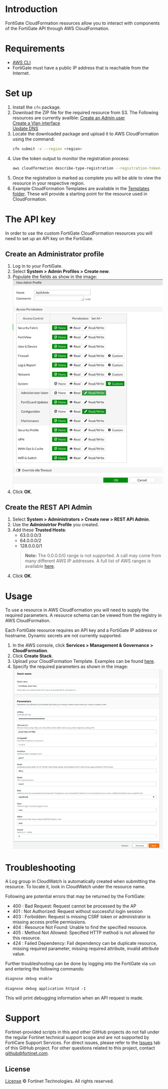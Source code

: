 # Introduction
ForitGate CloudFormation resources allow you to interact with components of the FortiGate API through AWS CloudFormation.

# Requirements
* [AWS CLI](https://docs.aws.amazon.com/cli/latest/userguide/cli-chap-install.html)
* FortiGate must have a public IP address that is reachable from the Internet.

# Set up
1. Install the `cfn` package.
2. Download the ZIP file for the required resource from S3.
    The Following resources are currently availble:
    [Create an Admin user](https://cloudformation-resource-provider.s3-us-west-2.amazonaws.com/fortinet-fortigate-systemadmin.zip)<br>
    [Create a Vlan interface](https://cloudformation-resource-provider.s3-us-west-2.amazonaws.com/fortinet-fortigate-systeminterface.zip)<br>
    [Update DNS](https://cloudformation-resource-provider.s3-us-west-2.amazonaws.com/fortinet-fortigate-systemdns.zip)<br>
3. Locate the downloaded package and upload it to AWS CloudFormation using the command:
   ```sh
   cfn submit -v --region <region>
   ```
4. Use the token output to monitor the registration process:
   ```sh
   aws cloudformation describe-type-registration --registration-token <token>
   ```
5. Once the registration is marked as complete you will be able to view the resource in your respective region.
6. Example CloudFormation Templates are available in the [Templates folder](./CloudFormationTemplates). These will provide a starting point for the resource used in CloudFormation.


# The API key
In order to use the custom FortiGate CloudFormation resources you will need to set up an API key on the FortiGate.

## Create an Administrator profile
1. Log in to your FortiGate.
2. Select **System > Admin Profiles > Create new**.
3. Populate the fields as show in the image:<br>
   ![FortiOS Admin Profile](./imgs/APIProfileExample.png)
4. Click **OK**.

## Create the REST API Admin
1. Select **System > Administrators > Create new > REST API Admin**.
2. Use the **Administrtor Profile** you created.
3. Add these **Trusted Hosts**:
   * 63.0.0.0/3
   * 64.0.0.0/2
   * 128.0.0.0/1
   > **Note:** The 0.0.0.0/0 range is not supported. A call may come from many different AWS IP addresses. A full list of AWS ranges is available [here](https://docs.aws.amazon.com/general/latest/gr/aws-ip-ranges.html).
4. Click **OK**.

# Usage
To use a resource in AWS CloudFormation you will need to supply the required parameters. A resource schema can be viewed from the registry in AWS CloudFormation.

Each FortiGate resource requires an API key and a FortiGate IP address or hostname.
Dynamic secrets are not currently supported.

1. In the AWS console, click **Services > Management & Governance > CloudFormation**.
2. Click **Create Stack**.
3. Upload your CloudFormation Template. Examples can be found [here](./CloudFormationTemplates).
4. Specify the required parameters as shown in the image:<br>
![FortiOS Security Fabric Automation Screenshot](./imgs/CloudFormationExample.png)

# Troubleshooting
 A Log group in CloudWatch is automatically created when submitting the resource. To locate it, look in CloudWatch under the resource name.

Following are potential errors that may be returned by the FortiGate:
* 400 : Bad Request: Request cannot be processed by the AP
* 401 : Not Authorized: Request without successful login session
* 403 : Forbidden: Request is missing CSRF token or administrator is missing access profile permissions.
* 404 : Resource Not Found: Unable to find the specified resource.
* 405 : Method Not Allowed: Specified HTTP method is not allowed for this resource.
* 424 : Failed Dependency: Fail dependency can be duplicate resource, missing required parameter, missing required attribute, invalid attribute value.

Further troubleshooting can be done by logging into the FortiGate via `ssh` and entering the following commands:
```
diagnose debug enable

diagnose debug application httpsd -1
```
This will print debugging information when an API request is made.

# Support
Fortinet-provided scripts in this and other GitHub projects do not fall under the regular Fortinet technical support scope and are not supported by FortiCare Support Services.
For direct issues, please refer to the [Issues](https://github.com/fortinet/azure-security-group-update/issues) tab of this GitHub project.
For other questions related to this project, contact [github@fortinet.com](mailto:github@fortinet.com).

## License
[License](./LICENSE) © Fortinet Technologies. All rights reserved.